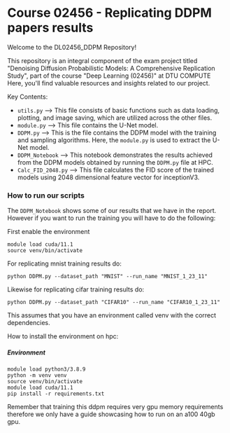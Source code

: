 # Course 02456 - Replicating DDPM papers results

Welcome to the DL02456_DDPM Repository!

This repository is an integral component of the exam project titled "Denoising Diffusion Probabilistic Models: A Comprehensive Replication Study", part of the course "Deep Learning (02456)" at DTU COMPUTE Here, you'll find valuable resources and insights related to our project.

Key Contents:

- `utils.py` --> This file consists of basic functions such as data loading, plotting, and image saving, which are utilized across the other files.
- `module.py` --> This file contains the U-Net model.
- `DDPM.py` --> This is the file contains the DDPM model with the training and sampling algorithms. Here, the `module.py` is used to extract the U-Net model. 
- `DDPM_Notebook` --> This notebook demonstrates the results achieved from the DDPM models obtained by running the `DDPM.py` file at HPC.
- `Calc_FID_2048.py` --> This file calculates the FID score of the trained models using 2048 dimensional feature vector for inceptionV3. 

### How to run our scripts

The `DDPM_Notebook` shows some of our results that we have in the report. However if you want to run the training you will have to do the following:

First enable the environment
```
module load cuda/11.1
source venv/bin/activate
```
For replicating mnist training results do:
```
python DDPM.py --dataset_path "MNIST" --run_name "MNIST_1_23_11"
```
Likewise for replicating cifar training results do:
```
python DDPM.py --dataset_path "CIFAR10" --run_name "CIFAR10_1_23_11"
```

This assumes that you have an environment called venv with the correct dependencies.

How to install the environment on hpc:

##### Environment
```
module load python3/3.8.9
python -m venv venv
source venv/bin/activate
module load cuda/11.1
pip install -r requirements.txt
```
Remember that training this ddpm requires very gpu memory requirements therefore we only have a guide showcasing how to run on an a100 40gb gpu.



